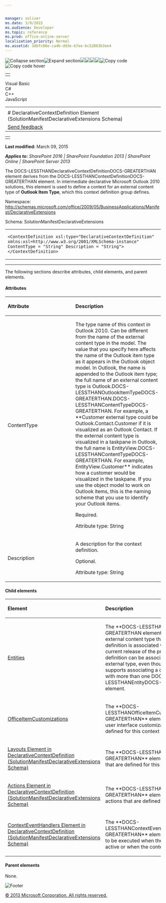 ```yaml
---


manager: soliver
ms.date: 3/9/2015
ms.audience: Developer
ms.topic: reference
ms.prod: office-online-server
localization_priority: Normal
ms.assetid: 3dbfc06e-ca4b-dd3e-b7ee-bc52803b3ee4
---
```


![Collapse
section](../icons/collapse_all.gif "Collapse section")![Expand
section](../icons/expand_all.gif "Expand section")![](../icons/collapse_all.gif)![](../icons/expand_all.gif)![](../icons/dropdown.gif)![](../icons/dropdownHover.gif)![Copy
code](../icons/copycode.gif "Copy code")![Copy code
hover](../icons/copycodeHighlight.gif "Copy code hover")
<table>
<tbody>
<tr class="odd">
<td align="left"></td>
</tr>
</tbody>
</table>

Visual Basic  
C\#  
C++  
JavaScript  

<table>
<tbody>
<tr class="odd">
<td align="left"><span id="runningHeaderText"></span></td>
</tr>
<tr class="even">
<td align="left"># DeclarativeContextDefinition Element (SolutionManifestDeclarativeExtensions Schema)</td>
</tr>
<tr class="odd">
<td align="left"><span id="headfeedbackarea" class="feedbackhead"><a href="javascript:SubmitFeedback(&#39;docthis@Microsoft.com&#39;,&#39;&#39;,&#39;&#39;,&#39;&#39;,&#39;1.0.18082.1225&#39;,&#39;%0\dThank%20you%20for%20your%20feedback.%20The%20developer%20writing%20teams%20use%20your%20feedback%20to%20improve%20documentation.%20While%20we%20are%20reviewing%20your%20feedback,%20we%20may%20send%20you%20e-mail%20to%20ask%20for%20clarification%20or%20feedback%20on%20a%20solution.%20We%20do%20not%20use%20your%20e-mail%20address%20for%20any%20other%20purpose%20and%20we%20delete%20it%20after%20we%20finish%20our%20review.%0\AFor%20further%20information%20about%20the%20privacy%20policies%20of%20Microsoft,%20please%20see%20http://privacy.microsoft.com/en-us/default.aspx.%0\A%0\d&#39;,&#39;Customer%20feedback&#39;);">Send feedback</a></span></td>
</tr>
</tbody>
</table>

<table>
<colgroup>
<col width="100%" />
</colgroup>
<tbody>
<tr class="odd">
<td align="left"></td>
</tr>
</tbody>
</table>

**Last modified:** March 09, 2015

***Applies to:** SharePoint 2016 | SharePoint Foundation 2013 |
SharePoint Online | SharePoint Server 2013*

The <span
class="keyword">DOCS-LESSTHANDeclarativeContextDefinitionDOCS-GREATERTHAN</span>
element derives from the <span
class="keyword">DOCS-LESSTHANContextDefinitionDOCS-GREATERTHAN</span>
element. In intermediate declarative Microsoft Outlook 2010 solutions,
this element is used to define a context for an external content type of
**Outlook Item Type**, which this context
definition group defines.

Namespace:
http://schemas.microsoft.com/office/2009/05/BusinessApplications/Manifest/DeclarativeExtensions

Schema: SolutionManifestDeclarativeExtensions

<span codelanguage="other"></span>
<table>
<colgroup>
<col width="100%" />
</colgroup>
<tbody>
<tr class="odd">
<td align="left"><pre><code>&lt;ContextDefinition xsl:type=&quot;DeclarativeContextDefinition&quot; xmlns:xsl=http://www.w3.org/2001/XMLSchema-instance&quot;  ContentType = &quot;String&quot; Description = &quot;String&quot;&gt; &lt;/ContextDefinition&gt;</code></pre></td>
</tr>
</tbody>
</table>


--------------------------------------------------------------------------------------------------------------------------------------------------------------------------------------------------------------------------------------

The following sections describe attributes, child elements, and parent
elements.

#### Attributes

<table>
<colgroup>
<col width="50%" />
<col width="50%" />
</colgroup>
<thead>
<tr class="header">
<th align="left"><p>Attribute</p></th>
<th align="left"><p>Description</p></th>
</tr>
</thead>
<tbody>
<tr class="odd">
<td align="left"><p>ContentType</p></td>
<td align="left"><p>The type name of this context in Outlook 2010. Can be different from the name of the external content type in the model. The value that you specify here affects the name of the Outlook item type as it appears in the Outlook object model. In Outlook, the name is appended to the Outlook item type; the full name of an external content type is <span class="ui">Outlook.DOCS-LESSTHANOutlookItemTypeDOCS-GREATERTHAN.DOCS-LESSTHANContentTypeDOCS-GREATERTHAN</span>. For example, a **Customer</span> external type could be <span class="keyword">Outlook.Contact.Customer</span> if it is visualized as an Outlook Contact. If the external content type is visualized in a taskpane in Outlook, the full name is <span class="keyword">EntityView.DOCS-LESSTHANContentTypeDOCS-GREATERTHAN</span>. For example, <span class="keyword">EntityView.Customer** indicates how a customer would be visualized in the taskpane. If you use the object model to work on Outlook items, this is the naming scheme that you use to identify your Outlook items.</p>
<p>Required.</p>
<p>Attribute type: String</p></td>
</tr>
<tr class="even">
<td align="left"><p>Description</p></td>
<td align="left"><p>A description for the context definition.</p>
<p>Optional.</p>
<p>Attribute type: String</p></td>
</tr>
</tbody>
</table>

#### Child elements

<table>
<colgroup>
<col width="50%" />
<col width="50%" />
</colgroup>
<thead>
<tr class="header">
<th align="left"><p>Element</p></th>
<th align="left"><p>Description</p></th>
</tr>
</thead>
<tbody>
<tr class="odd">
<td align="left"><p><a href="http://msdn.microsoft.com/library/a36a61aa-3ea9-031a-88d3-706b494af5f0.aspx">Entities</a></p></td>
<td align="left"><p>The **DOCS-LESSTHANEntitiesDOCS-GREATERTHAN</span> element defines the external content type that this context definition is associated with. Note that in the current release of the product, a context definition can be associated with only one external type, even though the schema supports associating a context definition with more than one <span class="keyword">DOCS-LESSTHANEntityDOCS-GREATERTHAN** element.</p></td>
</tr>
<tr class="even">
<td align="left"><p><a href="http://msdn.microsoft.com/library/476e961f-9c21-b096-2dbb-cfb87a2740f6.aspx">OfficeItemCustomizations</a></p></td>
<td align="left"><p>The **DOCS-LESSTHANOfficeItemCustomizationsDOCS-GREATERTHAN** element lists the Outlook user interface customizations that are defined for this context definition.</p></td>
</tr>
<tr class="odd">
<td align="left"><p><span sdata="link"><a href="layouts-element-in-declarativecontextdefinition-solutionmanifestdeclarativeexten.htm">Layouts Element in DeclarativeContextDefinition (SolutionManifestDeclarativeExtensions Schema)</a></span></p></td>
<td align="left"><p>The **DOCS-LESSTHANLayoutsDOCS-GREATERTHAN** element lists the layouts that are defined for this context definition.</p></td>
</tr>
<tr class="even">
<td align="left"><p><span sdata="link"><a href="actions-element-in-declarativecontextdefinition-solutionmanifestdeclarativeexten.htm">Actions Element in DeclarativeContextDefinition (SolutionManifestDeclarativeExtensions Schema)</a></span></p></td>
<td align="left"><p>The **DOCS-LESSTHANActionsDOCS-GREATERTHAN** element displays the actions that are defined for this context.</p></td>
</tr>
<tr class="odd">
<td align="left"><p><span sdata="link"><a href="contexteventhandlers-element-in-declarativecontextdefinition-solutionmanifestdec.htm">ContextEventHandlers Element in DeclarativeContextDefinition (SolutionManifestDeclarativeExtensions Schema)</a></span></p></td>
<td align="left"><p>The **DOCS-LESSTHANContextEventHandlersDOCS-GREATERTHAN** element lists the actions to be executed when the context becomes active or when the context is deactivated.</p></td>
</tr>
</tbody>
</table>

#### Parent elements

None.

![Footer](../icons/footer.gif "Footer")

[© 2013 Microsoft Corporation. All rights
reserved.](office-2013-documentation-copyright-notice.htm)



